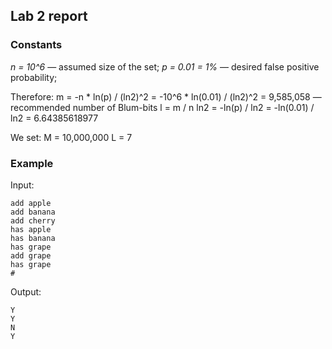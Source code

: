 ## Lab 2 report

### Constants

*n = 10^6* — assumed size of the set;
*p = 0.01 = 1%* — desired false positive probability;

Therefore:
m = -n * ln(p) / (ln2)^2 = -10^6 * ln(0.01) / (ln2)^2 = 9,585,058 — recommended number of Blum-bits
l = m / n ln2 = -ln(p) / ln2 = -ln(0.01) / ln2 = 6.64385618977

We set:
M = 10,000,000
L = 7


### Example 

Input:

``` 
add apple
add banana
add cherry
has apple
has banana
has grape
add grape
has grape
#

```

Output:

```
Y
Y
N
Y

```